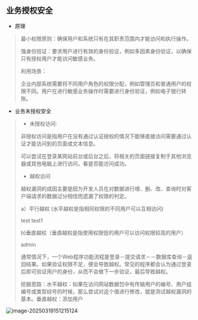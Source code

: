 ## 业务授权安全

-   原理

>   最小权限原则：确保用户和系统只有在其职责范围内才能访问和执行操作。
>
>   强身份验证：要求用户进行有效的身份验证，例如多因素身份验证，以确保只有授权用户才能访问敏感业务。
>
>   利用场景：
>
>   企业内部系统需要将不同用户角色的权限分配，例如管理员和普通用户的权限不同。用户在进行敏感业务操作时需要进行身份验证，例如电子银行转账。

-   业务未授权安全

>   -   未授权访问:
>
>   非授权访问是指用户在没有通过认证授权的情况下能够直接访问需要通过认证才能访问到的页面或文本信息。
>
>   可以尝试在登录某网站前台或后台之后，将相关的页面链接复制于其他浏览器或其他电脑上进行访问，看是否能访问成功。
>
>   -   越权访问
>
>   越权漏洞的成因主要是因为开发人员在对数据进行增、删、改、查询时对客户端请求的数据过分相信而遗漏了权限的判定。
>
>   a）平行越权 (水平越权是指相同权限的不同用户可以互相访问)
>
>   test test1
>
>   b)垂直越权（垂直越权是指使用权限低的用户可以访问权限较高的用户）
>
>   admin
>
>   通常情况下，一个Web程序功能流程是登录－提交请求－－数据库查询－返回结果。如果验证权限不足，便会导致越权。常见的程序都会认为通过登录后即可验证用户的身份，从而不会做下一步验证，最后导致越权。
>
>   挖掘思路：水平越权：如果在访问网站数据包中有传输用户的编号、用户组编号或类型综号的时候，那么尝试对这个值进行修改，就是测试越权漏洞的基本。垂直越权：添加用户

 ![image-20250319151215124](http://cdn.jsdelivr.net/gh/LynnJY/NoteDemo/undefined20250319151215170.png)

